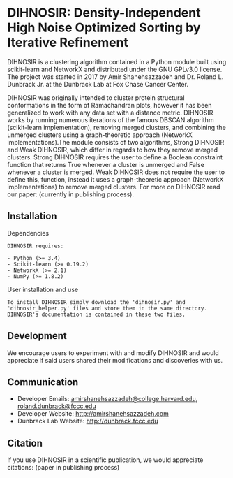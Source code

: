 DIHNOSIR: Density-Independent High Noise Optimized Sorting by Iterative Refinement
==================================================================================

DIHNOSIR is a clustering algorithm contained in a Python module built using scikit-learn and NetworkX and distributed under the GNU GPLv3.0 license. The project was started in 2017 by Amir Shanehsazzadeh and Dr. Roland L. Dunbrack Jr. at the Dunbrack Lab at Fox Chase Cancer Center. 

DIHNOSIR was originally intended to cluster protein structural conformations in the form of Ramachandran plots, however it has been generalized to work with any data set with a distance metric. DIHNOSIR works by running numerous iterations of the famous DBSCAN algorithm (scikit-learn implementation), removing merged clusters, and combining the unmerged clusters using a graph-theoretic approach (NetworkX implementations).The module consists of two algorithms, Strong DIHNOSIR and Weak DIHNOSIR, which differ in regards to how they remove merged clusters. Strong DIHNOSIR requires the user to define a Boolean constraint function that returns True whenever a cluster is unmerged and False whenever a cluster is merged. Weak DIHNOSIR does not require the user to define this, function, instead it uses a graph-theoretic approach (NetworkX implementations) to remove merged clusters. For more on DIHNOSIR read our paper: (currently in publishing process).

Installation
------------

Dependencies
~~~~~~~~~~~~
DIHNOSIR requires:

- Python (>= 3.4)
- Scikit-learn (>= 0.19.2)
- NetworkX (>= 2.1)
- NumPy (>= 1.8.2)
~~~~~~~~~~~~~~~~~~~~~~~~~
User installation and use
~~~~~~~~~~~~~~~~~~~~~~~~~
To install DIHNOSIR simply download the 'dihnosir.py' and 'dihnosir_helper.py' files and store them in the same directory. DIHNOSIR's documentation is contained in these two files.
~~~~~~~~~~~~~~~~~~~~~~~~~~~~~~~~~~~~~~~~~~~~~~

Development
-----------
We encourage users to experiment with and modify DIHNOSIR and would appreciate if said users shared their modifications and discoveries with us.

Communication
-------------
- Developer Emails: amirshanehsazzadeh@college.harvard.edu, roland.dunbrack@fccc.edu
- Developer Website: http://amirshanehsazzadeh.com
- Dunbrack Lab Website: http://dunbrack.fccc.edu

Citation
--------
If you use DIHNOSIR in a scientific publication, we would appreciate citations: (paper in publishing process)
